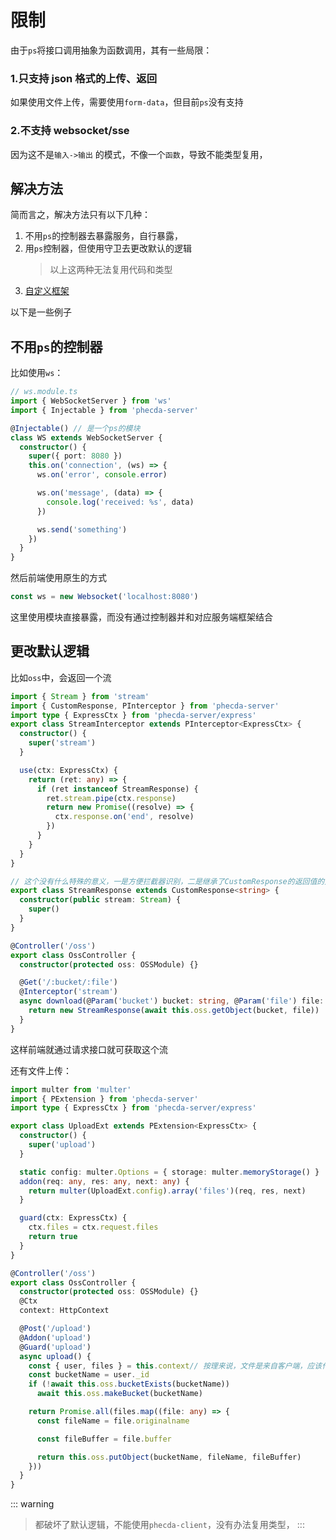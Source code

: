 # 限制

由于`ps`将接口调用抽象为函数调用，其有一些局限：

### 1.只支持 json 格式的上传、返回

如果使用文件上传，需要使用`form-data`，但目前`ps`没有支持

### 2.不支持 websocket/sse

因为这不是`输入->输出` 的模式，不像一个`函数`，导致不能类型复用，

## 解决方法

简而言之，解决方法只有以下几种：

1. 不用`ps`的控制器去暴露服务，自行暴露，
2. 用`ps`控制器，但使用守卫去更改默认的逻辑
   > 以上这两种无法复用代码和类型
3. [自定义框架](./custom.md)

以下是一些例子

## 不用`ps`的控制器

比如使用`ws`：

```ts
// ws.module.ts
import { WebSocketServer } from 'ws'
import { Injectable } from 'phecda-server'

@Injectable() // 是一个ps的模块
class WS extends WebSocketServer {
  constructor() {
    super({ port: 8080 })
    this.on('connection', (ws) => {
      ws.on('error', console.error)

      ws.on('message', (data) => {
        console.log('received: %s', data)
      })

      ws.send('something')
    })
  }
}
```

然后前端使用原生的方式

```ts
const ws = new Websocket('localhost:8080')
```
这里使用模块直接暴露，而没有通过控制器并和对应服务端框架结合


## 更改默认逻辑

比如`oss`中，会返回一个流
```ts
import { Stream } from 'stream'
import { CustomResponse, PInterceptor } from 'phecda-server'
import type { ExpressCtx } from 'phecda-server/express'
export class StreamInterceptor extends PInterceptor<ExpressCtx> {
  constructor() {
    super('stream')
  }

  use(ctx: ExpressCtx) {
    return (ret: any) => {
      if (ret instanceof StreamResponse) {
        ret.stream.pipe(ctx.response)
        return new Promise((resolve) => {
          ctx.response.on('end', resolve)
        })
      }
    }
  }
}

// 这个没有什么特殊的意义，一是方便拦截器识别，二是继承了CustomResponse的返回值的方法会在phecda-client被屏蔽（类型上的作用，防止phecda-client去调用这个接口）
export class StreamResponse extends CustomResponse<string> {
  constructor(public stream: Stream) {
    super()
  }
}

@Controller('/oss')
export class OssController {
  constructor(protected oss: OSSModule) {}

  @Get('/:bucket/:file')
  @Interceptor('stream')
  async download(@Param('bucket') bucket: string, @Param('file') file: string) {
    return new StreamResponse(await this.oss.getObject(bucket, file))
  }
}
```
这样前端就通过请求接口就可获取这个流

还有文件上传：
```ts
import multer from 'multer'
import { PExtension } from 'phecda-server'
import type { ExpressCtx } from 'phecda-server/express'

export class UploadExt extends PExtension<ExpressCtx> {
  constructor() {
    super('upload')
  }

  static config: multer.Options = { storage: multer.memoryStorage() }
  addon(req: any, res: any, next: any) {
    return multer(UploadExt.config).array('files')(req, res, next)
  }

  guard(ctx: ExpressCtx) {
    ctx.files = ctx.request.files
    return true
  }
}

@Controller('/oss')
export class OssController {
  constructor(protected oss: OSSModule) {}
  @Ctx
  context: HttpContext

  @Post('/upload')
  @Addon('upload')
  @Guard('upload')
  async upload() {
    const { user, files } = this.context// 按理来说，文件是来自客户端，应该作为函数的参数而不是在上下文上，这里是破坏默认模式的
    const bucketName = user._id
    if (!await this.oss.bucketExists(bucketName))
      await this.oss.makeBucket(bucketName)

    return Promise.all(files.map((file: any) => {
      const fileName = file.originalname

      const fileBuffer = file.buffer

      return this.oss.putObject(bucketName, fileName, fileBuffer)
    }))
  }
}
```
::: warning

> 都破坏了默认逻辑，不能使用`phecda-client`，没有办法复用类型，
:::